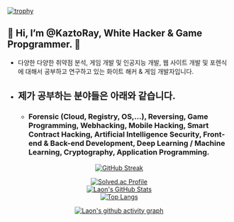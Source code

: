 [![trophy](https://github-profile-trophy.vercel.app/?username=KaztoRay&theme=algolia&column=10)](https://github.com/Luon/)

## 💫 Hi, I’m @KaztoRay, White Hacker & Game Propgrammer. 💫 

- 다양한 다양한 취약점 분석, 게임 개발 및 인공지능 개발, 웹 사이트 개발 및 포렌식에 대해서 공부하고 연구하고 있는 화이트 해커 & 게임 개발자입니다.

- ## 제가 공부하는 분야들은 아래와 같습니다. 

  - ### Forensic (Cloud, Registry, OS,...), Reversing, Game Programming, Webhacking, Mobile Hacking, Smart Contract Hacking, Artificial Intelligence Security, Front-end & Back-end Development, Deep Learning / Machine Learning, Cryptography, Application Programming.

<div align = "center">

[![GitHub Streak](https://github-readme-streak-stats.herokuapp.com/?user=KaztoRay&theme=holi-theme)](https://git.io/streak-stats)

[![Solved.ac Profile](http://mazassumnida.wtf/api/v2/generate_badge?boj=dsph9245)](https://solved.ac/dsph9245) <br/>
[![Laon's GitHub Stats](https://github-readme-stats.vercel.app/api?username=KaztoRay&hide=contribs,prs&show_icons=true&theme=ambient_gradient)](https://github.com/anuraghazra/github-readme-stats)
<br>
[![Top Langs](https://github-readme-stats.vercel.app/api/top-langs/?username=KaztoRay&langs_count=10&hide=contribs,prs&show_icons=true&theme=ambient_gradient)](https://github.com/anuraghazra/github-readme-stats)

[![Laon's github activity graph](https://github-readme-activity-graph.vercel.app/graph?username=KaztoRay&theme=react-dark&border=true)](https://github.com/ashutosh00710/github-readme-activity-graph)

</div>
 
 
